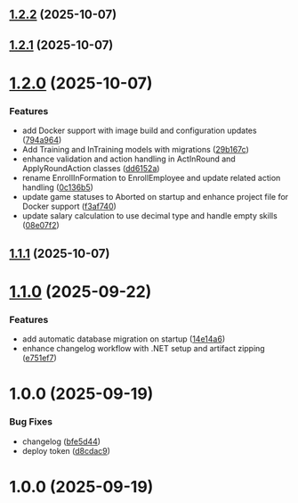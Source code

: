 ## [1.2.2](https://github.com/Diiage2028/DI1-P1-Gr2/compare/v1.2.1...v1.2.2) (2025-10-07)

## [1.2.1](https://github.com/Diiage2028/DI1-P1-Gr2/compare/v1.2.0...v1.2.1) (2025-10-07)

# [1.2.0](https://github.com/Diiage2028/DI1-P1-Gr2/compare/v1.1.1...v1.2.0) (2025-10-07)


### Features

* add Docker support with image build and configuration updates ([794a964](https://github.com/Diiage2028/DI1-P1-Gr2/commit/794a9649ead584cb7f1b2eb8603fae74371e7851))
* Add Training and InTraining models with migrations ([29b167c](https://github.com/Diiage2028/DI1-P1-Gr2/commit/29b167cd0dc6046d3c0341db6c8d184701ef55d4))
* enhance validation and action handling in ActInRound and ApplyRoundAction classes ([dd6152a](https://github.com/Diiage2028/DI1-P1-Gr2/commit/dd6152ac38e793d8a77be2673e16d12a78500037))
* rename EnrollInFormation to EnrollEmployee and update related action handling ([0c136b5](https://github.com/Diiage2028/DI1-P1-Gr2/commit/0c136b53dd4323cf9aa2b6509139454b60337f9d))
* update game statuses to Aborted on startup and enhance project file for Docker support ([f3af740](https://github.com/Diiage2028/DI1-P1-Gr2/commit/f3af74036ddeca10df396290297d412aa17672d2))
* update salary calculation to use decimal type and handle empty skills ([08e07f2](https://github.com/Diiage2028/DI1-P1-Gr2/commit/08e07f28c7aa162edbac38cafc35202a5e0e90fc))

## [1.1.1](https://github.com/Diiage2028/DI1-P1-Gr2/compare/v1.1.0...v1.1.1) (2025-10-07)

# [1.1.0](https://github.com/Diiage2028/DI1-P1-Gr2/compare/v1.0.0...v1.1.0) (2025-09-22)


### Features

* add automatic database migration on startup ([14e14a6](https://github.com/Diiage2028/DI1-P1-Gr2/commit/14e14a63f53ffbba7c11d071d00c19ecdd7bf060))
* enhance changelog workflow with .NET setup and artifact zipping ([e751ef7](https://github.com/Diiage2028/DI1-P1-Gr2/commit/e751ef7d8eb95fd587cc65fa0a81bb8507176788))

# 1.0.0 (2025-09-19)


### Bug Fixes

* changelog ([bfe5d44](https://github.com/Diiage2028/DI1-P1-Gr2/commit/bfe5d44c1552f6d02bb5fcc941e1e25added8729))
* deploy token ([d8cdac9](https://github.com/Diiage2028/DI1-P1-Gr2/commit/d8cdac9a682c64c8b4db6f5dbf2c509ba2943503))

# 1.0.0 (2025-09-19)
